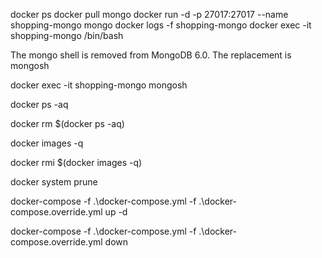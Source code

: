 docker ps
docker pull mongo
docker run -d -p 27017:27017 --name shopping-mongo mongo
docker logs -f shopping-mongo
docker exec -it shopping-mongo /bin/bash

The mongo shell is removed from MongoDB 6.0. The replacement is 
mongosh

docker exec -it shopping-mongo mongosh


docker ps -aq

 docker rm $(docker ps -aq)

docker images -q

 docker rmi $(docker images -q)

docker system prune

docker-compose -f .\docker-compose.yml -f .\docker-compose.override.yml up -d

docker-compose -f .\docker-compose.yml -f .\docker-compose.override.yml down